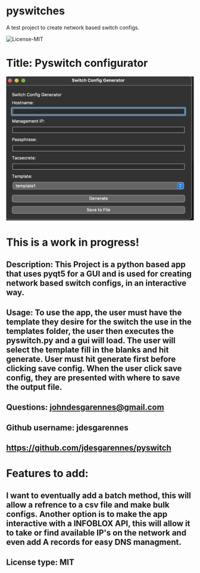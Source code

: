 # pyswitches
A test project to create network based switch configs.

 ![License-MIT](https://img.shields.io/badge/license-MIT-green?style=for-the-badge)

  # Title: Pyswitch configurator

  ![Text-Editor](./configurator.jpg)
  
  # This is a work in progress!
  
  ## Description: This Project is a python based app that uses pyqt5 for a GUI and is used for creating network based switch configs, in an interactive way.

  ## Usage:  To use the app, the user must have the template they desire for the switch the use in the templates folder, the user then executes the pyswitch.py and a gui will load. The user will select the template fill in the blanks and hit generate. User must hit generate first before clicking save config. When the user click save config, they are presented with where to save the output file.

  ## Questions: johndesgarennes@gmail.com

  ## Github username: jdesgarennes

  ## https://github.com/jdesgarennes/pyswitch

 # Features to add: 
 ## I want to eventually add a batch method, this will allow a refrence to a csv file and make bulk configs. Another option is to make the app interactive with a INFOBLOX API, this will allow it to take or find available IP's on the network and even add A records for easy DNS managment. 

  ## License type: MIT

